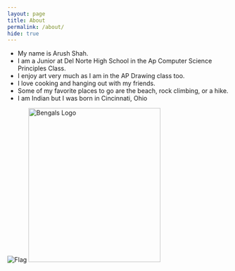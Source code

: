 ```yaml
---
layout: page
title: About
permalink: /about/
hide: true
---
```



- My name is Arush Shah. 
- I am a Junior at Del Norte High School in the Ap Computer Science Principles Class. 
- I enjoy art very much as I am in the AP Drawing class too. 
- I love cooking and hanging out with my friends. 
- Some of my favorite places to go are the beach, rock climbing, or a hike.
- I am Indian but I was born in Cincinnati, Ohio



<img src="https://encrypted-tbn0.gstatic.com/images?q=tbn:ANd9GcTP8gR6VyLeGqPlzvvcn-BcL3WMxzSqisNk2A&s" alt="Flag"/>

<img src="https://logodownload.org/wp-content/uploads/2020/07/cincinnati-bengals-logo-0.png" alt="Bengals Logo" width="300" height="350"/>



